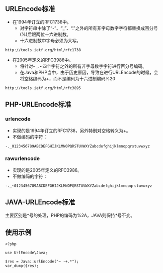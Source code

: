 ## URLEncode标准
* 在1994年订立的RFC1738中。
    * 对字符串中除了“-”、“_”、“.”之外的所有非字母数字字符都替换成百分号(%)后跟两位十六进制数。
    * 十六进制数中字母必须为大写。
```$
http://tools.ietf.org/html/rfc1738
```

* 在2005年定义的RFC3986中。
    * 将针对- _.~四个字符之外的所有非字母数字字符进行百分号编码。
    * 在Java和PHP当中，由于历史原因，导致在进行URLEncode的时候，会将空格编码为+，而不是编码为十六进制编码%20
```
http://tools.ietf.org/html/rfc3895
```

## PHP-URLEncode标准

### urlencode
* 实现的是1994年订立的RFC1738，另外特别对空格转义为+。
* 不做编码的字符：
```
-._0123456789ABCDEFGHIJKLMNOPQRSTUVWXYZabcdefghijklmnopqrstuvwxyz
```


### rawurlencode
* 实现的是2005年定义的RFC3986。
* 不做编码的字符：
```
-._~0123456789ABCDEFGHIJKLMNOPQRSTUVWXYZabcdefghijklmnopqrstuvwxyz
```


## JAVA-URLEncode标准
主要区别是\*号的处理，PHP的编码为%2A，JAVA则保持\*号不变。

## 使用示例
```
<?php

use UrlEncode\Java;

$res = Java::urlEncode("~ -+.*");
var_dump($res);
```